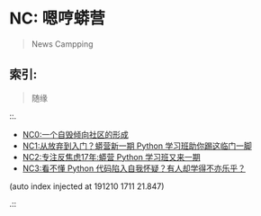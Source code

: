 # NC: 嗯哼蟒营
> News Campping

## 索引:
> 随缘

::.

- [ NC0:一个自毁倾向社区的形成](190711-NC101-self-destruction.md)
- [ NC1:从放弃到入门？蟒营新一期 Python 学习班助你踢这临门一脚](190902-3py-what-is-camp.md)
- [ NC2:专注反焦虑17年:蟒营 Python 学习班又来一期](190905-3py-just101camp.md)
- [ NC3:看不懂 Python 代码陷入自我怀疑？有人却学得不亦乐乎？](191103-4py-how2joy-coding.md)

(auto index injected at 191210 1711 21.847) 

.::


